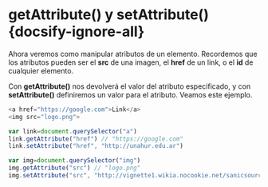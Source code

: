 # getAttribute() y setAttribute() {docsify-ignore-all}

Ahora veremos como manipular atributos de un elemento. Recordemos que los atributos pueden ser el **src** de una imagen, el **href** de un link, o el **id** de cualquier elemento.

Con **getAttribute()** nos devolverá el valor del atributo especificado, y con **setAttribute()** definiremos un valor para el atributo. Veamos este ejemplo.

```js
<a href="https://google.com">Link</a>
<img src="logo.png">
```

```js
var link=document.querySelector("a")
link.getAttribute("href") // "https://google.com"
link.setAttribute("href", "http://unahur.edu.ar")
```

```js
var img=document.querySelector("img")
img.getAttribute("src") // "logo.png"
img.setAttribute("src", "http://vignette1.wikia.nocookie.net/sanicsource/images/9/97/Doge.jpg")
```
